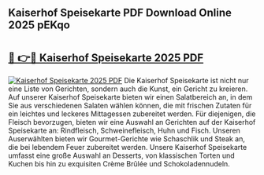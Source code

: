## Kaiserhof Speisekarte PDF Download Online 2025 pEKqo

# <h2><a href="http://gc7qqr.nevu.top/?p=Kaiserhof+Speisekarte">🔗 👉🔴 Kaiserhof Speisekarte 2025 PDF</a></h2>

[![Kaiserhof Speisekarte 2025 PDF](https://i.imgur.com/dBaPXMq.png)](http://gc7qqr.nevu.top/?p=Kaiserhof+Speisekarte)
Die Kaiserhof Speisekarte ist nicht nur eine Liste von Gerichten, sondern auch die Kunst, ein Gericht zu kreieren. Auf unserer Kaiserhof Speisekarte bieten wir einen Salatbereich an, in dem Sie aus verschiedenen Salaten wählen können, die mit frischen Zutaten für ein leichtes und leckeres Mittagessen zubereitet werden. Für diejenigen, die Fleisch bevorzugen, bieten wir eine Auswahl an Gerichten auf der Kaiserhof Speisekarte an: Rindfleisch, Schweinefleisch, Huhn und Fisch. Unseren Auserwählten bieten wir Gourmet-Gerichte wie Schaschlik und Steak an, die bei lebendem Feuer zubereitet werden. Unsere Kaiserhof Speisekarte umfasst eine große Auswahl an Desserts, von klassischen Torten und Kuchen bis hin zu exquisiten Crème Brûlée und Schokoladennudeln.
